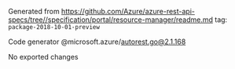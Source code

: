 Generated from https://github.com/Azure/azure-rest-api-specs/tree//specification/portal/resource-manager/readme.md tag: `package-2018-10-01-preview`

Code generator @microsoft.azure/autorest.go@2.1.168

No exported changes